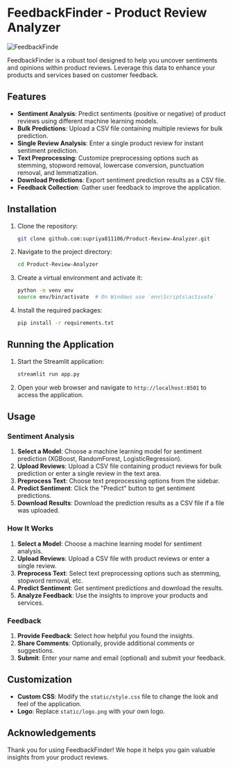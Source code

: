 # FeedbackFinder - Product Review Analyzer

![FeedbackFinde](https://github.com/user-attachments/assets/64e7c63b-5a69-49f7-b93d-aacea8ac010b)

FeedbackFinder is a robust tool designed to help you uncover sentiments and opinions within product reviews. Leverage this data to enhance your products and services based on customer feedback.

## Features

- **Sentiment Analysis**: Predict sentiments (positive or negative) of product reviews using different machine learning models.
- **Bulk Predictions**: Upload a CSV file containing multiple reviews for bulk prediction.
- **Single Review Analysis**: Enter a single product review for instant sentiment prediction.
- **Text Preprocessing**: Customize preprocessing options such as stemming, stopword removal, lowercase conversion, punctuation removal, and lemmatization.
- **Download Predictions**: Export sentiment prediction results as a CSV file.
- **Feedback Collection**: Gather user feedback to improve the application.

## Installation

1. Clone the repository:
    ```bash
    git clone github.com:supriya811106/Product-Review-Analyzer.git
    ```
2. Navigate to the project directory:
    ```bash
    cd Product-Review-Analyzer
    ```
3. Create a virtual environment and activate it:
    ```bash
    python -m venv env
    source env/bin/activate  # On Windows use `env\Scripts\activate`
    ```
4. Install the required packages:
    ```bash
    pip install -r requirements.txt
    ```

## Running the Application

1. Start the Streamlit application:
    ```bash
    streamlit run app.py
    ```
2. Open your web browser and navigate to `http://localhost:8501` to access the application.

## Usage

### Sentiment Analysis

1. **Select a Model**: Choose a machine learning model for sentiment prediction (XGBoost, RandomForest, LogisticRegression).
2. **Upload Reviews**: Upload a CSV file containing product reviews for bulk prediction or enter a single review in the text area.
3. **Preprocess Text**: Choose text preprocessing options from the sidebar.
4. **Predict Sentiment**: Click the "Predict" button to get sentiment predictions.
5. **Download Results**: Download the prediction results as a CSV file if a file was uploaded.

### How It Works

1. **Select a Model**: Choose a machine learning model for sentiment analysis.
2. **Upload Reviews**: Upload a CSV file with product reviews or enter a single review.
3. **Preprocess Text**: Select text preprocessing options such as stemming, stopword removal, etc.
4. **Predict Sentiment**: Get sentiment predictions and download the results.
5. **Analyze Feedback**: Use the insights to improve your products and services.

### Feedback

1. **Provide Feedback**: Select how helpful you found the insights.
2. **Share Comments**: Optionally, provide additional comments or suggestions.
3. **Submit**: Enter your name and email (optional) and submit your feedback.

## Customization

- **Custom CSS**: Modify the `static/style.css` file to change the look and feel of the application.
- **Logo**: Replace `static/logo.png` with your own logo.

## Acknowledgements

Thank you for using FeedbackFinder! We hope it helps you gain valuable insights from your product reviews.
